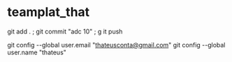 # teamplat_that


git add . ; git commit "adc 10" ; g
it push

 git config --global user.email "thateusconta@gmail.com"
git config --global user.name "thateus"